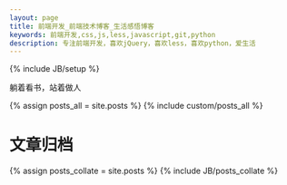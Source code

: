 ```yaml
---
layout: page
title: 前端开发_前端技术博客_生活感悟博客
keywords: 前端开发,css,js,less,javascript,git,python
description: 专注前端开发，喜欢jQuery，喜欢less，喜欢python，爱生活
---
```

{% include JB/setup %}

<div class="content clear">
  <p class="motto">躺着看书，站着做人</p>

  <div class="leftContent">
    {% assign posts_all = site.posts %}
    {% include custom/posts_all %}
  </div>

  <div class="rightContent">
    <div class="archive">
      <h1>文章归档</h1>
      {% assign posts_collate = site.posts %}
      {% include JB/posts_collate %}
    </div>
  </div>
</div>




